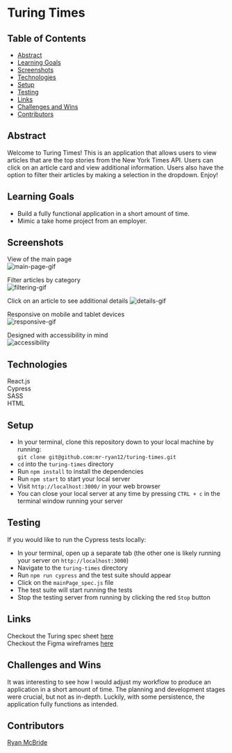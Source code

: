 # Turing Times
  
## Table of Contents
- [Abstract](#abstract)  
- [Learning Goals](#learning-goals)
- [Screenshots](#screenshots)
- [Technologies](#technologies)
- [Setup](#setup)
- [Testing](#testing)
- [Links](#links)
- [Challenges and Wins](#challenges-and-wins)
- [Contributors](#contributors)

## Abstract

Welcome to Turing Times! This is an application that allows users to view articles that are the top stories from the New York Times API. Users can click on an article card and view additional information. Users also have the option to filter their articles by making a selection in the dropdown. Enjoy!
  
## Learning Goals
- Build a fully functional application in a short amount of time.
- Mimic a take home project from an employer.

## Screenshots  
View of the main page  
![main-page-gif](https://user-images.githubusercontent.com/62816754/162883839-6808c090-ef4a-45d7-8401-337061cc68a7.gif)
  
Filter articles by category  
![filtering-gif](https://user-images.githubusercontent.com/62816754/162883889-c59b3ffe-ae0d-494d-8b57-d0962c6a1f71.gif)
  
Click on an article to see additional details
![details-gif](https://user-images.githubusercontent.com/62816754/162883944-ac33aef0-5f02-4d8e-93d8-241e636f011e.gif)
  
Responsive on mobile and tablet devices  
![responsive-gif](https://user-images.githubusercontent.com/62816754/162884002-e08a6583-8b66-4f5d-8bb8-1d3b09de5fcb.gif)
  
Designed with accessibility in mind  
![accessibility](https://user-images.githubusercontent.com/62816754/162884254-623d655a-faac-4173-b703-221eea498f87.png)
  
   
## Technologies 
React.js  
Cypress  
SASS  
HTML

## Setup 
  
- In your terminal, clone this repository down to your local machine by running:  
  `git clone git@github.com:mr-ryan12/turing-times.git`  
- `cd` into the `turing-times` directory
- Run `npm install` to install the dependencies
- Run `npm start` to start your local server  
- Visit `http://localhost:3000/` in your web browser
- You can close your local server at any time by pressing `CTRL + c` in the terminal window running your server

## Testing
If you would like to run the Cypress tests locally:
- In your terminal, open up a separate tab (the other one is likely running your server on `http://localhost:3000`)
- Navigate to the `turing-times` directory
- Run `npm run cypress` and the test suite should appear
- Click on the `mainPage_spec.js` file
- The test suite will start running the tests
- Stop the testing server from running by clicking the red `Stop` button

## Links  
Checkout the Turing spec sheet [here](https://mod4.turing.edu/projects/take_home/take_home_fe)  
Checkout the Figma wireframes [here](https://www.figma.com/file/p5Zq3BzmTFMYBPqjO0JVBh/Turing-Times?node-id=0%3A1)

## Challenges and Wins  
It was interesting to see how I would adjust my workflow to produce an application in a short amount of time. The planning and development stages were crucial, but not as in-depth. Luckily, with some persistence, the application fully functions as intended.
  
## Contributors    
[Ryan McBride](https://github.com/mr-ryan12)
